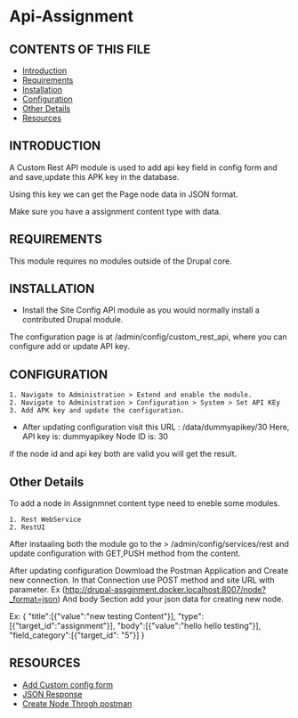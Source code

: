 # Api-Assignment

CONTENTS OF THIS FILE
---------------------

 * [Introduction](https://github.com/omkar-yewale/Api-Assignment#introduction)
 * [Requirements](https://github.com/omkar-yewale/Api-Assignment#requirements)
 * [Installation](https://github.com/omkar-yewale/Api-Assignment#installation)
 * [Configuration](https://github.com/omkar-yewale/Api-Assignment#configuration)
 * [Other Details](https://github.com/omkar-yewale/Api-Assignment#other-details)
 * [Resources](https://github.com/omkar-yewale/Api-Assignment#resources)
 
 INTRODUCTION
------------
A Custom Rest API module is used to add api key field in config form and and save,update this APK key in the database.

Using this key we can get the Page node data in JSON format.

Make sure you have a assignment content type with data.

REQUIREMENTS
------------

This module requires no modules outside of the Drupal core.

INSTALLATION
------------

 * Install the Site Config API module as you would normally install a contributed
   Drupal module.
   
The configuration page is at /admin/config/custom_rest_api,
  where you can configure add or update API key.

CONFIGURATION
-------------

    1. Navigate to Administration > Extend and enable the module.
    2. Navigate to Administration > Configuration > System > Set API KEy
    3. Add APK key and update the configuration.
    
 * After updating configuration visit this URL : /data/dummyapikey/30
 Here,
 API key is: dummyapikey
 Node ID is: 30
 
 if the node id and api key both are valid you will get the result.
 
 Other Details
---------------

 To add a node in Assignmnet content type need to eneble some modules.
 
    1. Rest WebService
    2. RestUI
 
After instaaling both the module go to the > /admin/config/services/rest
and update configuration with GET,PUSH method from the content.
    
After updating configuration Dowmload the Postman Application and Create new connection.
In that Connection use POST method and site URL with parameter. Ex (http://drupal-assginment.docker.localhost:8007/node?_format=json)
And body Section add your json data for creating new node.

Ex: {
    "title":[{"value":"new testing Content"}],
    "type":[{"target_id":"assignment"}],
    "body":[{"value":"hello hello testing"}],
    "field_category":[{"target_id": "5"}]
}

 
 RESOURCES
-------------
   - [Add Custom config form](https://www.drupal.org/docs/drupal-apis/configuration-api/working-with-configuration-forms)
   - [JSON Response](https://api.drupal.org/api/drupal/vendor%21symfony%21http-foundation%21JsonResponse.php/class/JsonResponse/8.2.x)
   - [Create Node Throgh postman](https://www.cloudways.com/blog/create-drupal-8-node-using-restful-web-services/)
 
